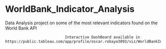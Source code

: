 # WorldBank_Indicator_Analysis
Data Analysis project on some of the most relevant indicators found on the World Bank API

                               Interactive DashBoard available in https://public.tableau.com/app/profile/oscar.robayo3093/viz/WorldBankIndicatorAnalysis/Dashboard2
